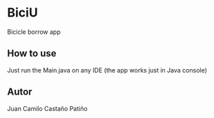 # BiciU

Bicicle borrow app

## How to use

Just run the Main.java on any IDE (the app works just in Java console)

## Autor

Juan Camilo Castaño Patiño
